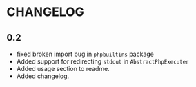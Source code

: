 # CHANGELOG

## 0.2
  - fixed broken import bug in `phpbuiltins` package
  - Added support for redirecting `stdout` in `AbstractPhpExecuter`
  - Added usage section to readme.
  - Added changelog.
